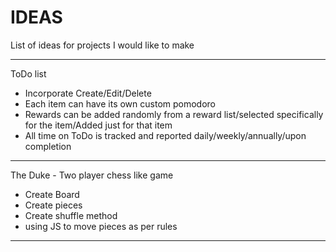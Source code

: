 # IDEAS
List of ideas for projects I would like to make

---

ToDo list
  - Incorporate Create/Edit/Delete
  - Each item can have its own custom pomodoro
  - Rewards can be added randomly from a reward list/selected specifically for the item/Added just for that item
  - All time on ToDo is tracked and reported daily/weekly/annually/upon completion

---

The Duke - Two player chess like game
  - Create Board
  - Create pieces
  - Create shuffle method
  - using JS to move pieces as per rules

---
